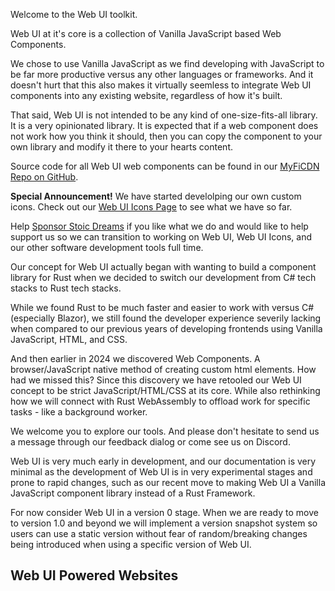 <webui-data data-page-title="Web UI documentation and demo website" data-page-subtitle=""></webui-data>

<webui-sideimage src="https://cdn.myfi.ws/v/Vecteezy/cartoon-style-cloud-storage-data-processing-message.svg">

Welcome to the Web UI toolkit.

Web UI at it's core is a collection of Vanilla JavaScript based Web Components.

We chose to use Vanilla JavaScript as we find developing with JavaScript to be far more productive versus any other languages or frameworks. And it doesn't hurt that this also makes it virtually seemless to integrate Web UI components into any existing website, regardless of how it's built.

That said, Web UI is not intended to be any kind of one-size-fits-all library. It is a very opinionated library. It is expected that if a web component does not work how you think it should, then you can copy the component to your own library and modify it there to your hearts content.

Source code for all Web UI web components can be found in our [MyFiCDN Repo on GitHub](https://github.com/StoicDreams/MyFiCDN/tree/main/cdn/webui).

</webui-sideimage>

<webui-quote theme="info">

<strong>Special Announcement!</strong> We have started develolping our own custom icons. Check out our [Web UI Icons Page](/icons) to see what we have so far.

</webui-quote>

<webui-quote theme="warning">

Help [Sponsor Stoic Dreams](https://github.com/sponsors/StoicDreams) if you like what we do and would like to help support us so we can transition to working on Web UI, Web UI Icons, and our other software development tools full time.

</webui-quote>

<webui-sideimage reverse src="https://cdn.myfi.ws/v/Vecteezy/online-big-data-courses-illustration-exclusive-design.svg">

Our concept for Web UI actually began with wanting to build a component library for Rust when we decided to switch our development from C# tech stacks to Rust tech stacks.

While we found Rust to be much faster and easier to work with versus C# (especially Blazor), we still found the developer experience severily lacking when compared to our previous years of developing frontends using Vanilla JavaScript, HTML, and CSS.

And then earlier in 2024 we discovered Web Components. A browser/JavaScript native method of creating custom html elements. How had we missed this? Since this discovery we have retooled our Web UI concept to be strict JavaScript/HTML/CSS at its core. While also rethinking how we will connect with Rust WebAssembly to offload work for specific tasks - like a background worker.

</webui-sideimage>

<webui-sideimage src="https://cdn.myfi.ws/v/Vecteezy/filling-completed-not-completed-marking-important-dates-and.svg">

We welcome you to explore our tools. And please don't hesitate to <a data-click="feedback">send us a message through our feedback dialog</a> or come see us on Discord.

Web UI is very much early in development, and our documentation is very minimal as the development of Web UI is in very experimental stages and prone to rapid changes, such as our recent move to making Web UI a Vanilla JavaScript component library instead of a Rust Framework.

For now consider Web UI in a version 0 stage. When we are ready to move to version 1.0 and beyond we will implement a version snapshot system so users can use a static version without fear of random/breaking changes being introduced when using a specific version of Web UI.

</webui-sideimage>

<webui-cards card-width="500" src="/cards/welcome.json"></webui-cards>

## Web UI Powered Websites

<webui-cards card-width="500" elevation="n10" src="/cards/webui-powered-websites.json" theme="tertiary"></webui-cards>
